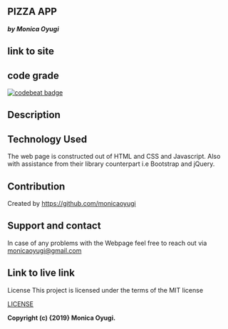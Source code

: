 ## PIZZA APP
___by Monica Oyugi___

## link to site


## code grade

[![codebeat badge](https://codebeat.co/badges/e64d092f-8109-4585-bdde-77df3f2c4ff5)](https://codebeat.co/projects/github-com-monicaoyugi-delani-studio-master)


## Description


## Technology Used
The web page is constructed out of HTML and CSS and Javascript. Also with assistance from their library counterpart i.e Bootstrap and jQuery.


## Contribution
Created by https://github.com/monicaoyugi

## Support and contact
In case of any problems with the Webpage feel free to reach out via monicaoyugi@gmail.com

## Link to live link
License
This project is licensed under the terms of the MIT license

[LICENSE](LICENSE)


__Copyright (c) {2019} Monica Oyugi.__